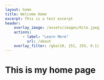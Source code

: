 ```yaml
---
layout: home
title: Welcome Home
excerpt: This is a test excerpt
header: 
    overlay_image: /assets/images/Kite.jpeg
    actions:
        - label: "Learn More"
          url: /about 
    overlay_filter: rgba(10, 251, 255, 0.1)
---
```



# This is my home page